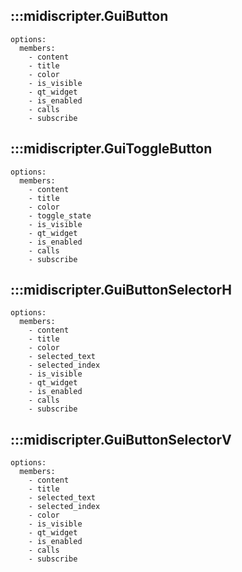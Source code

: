 ## :::midiscripter.GuiButton
    options:
      members:
        - content
        - title
        - color
        - is_visible
        - qt_widget
        - is_enabled
        - calls
        - subscribe

## :::midiscripter.GuiToggleButton
    options:
      members:
        - content
        - title
        - color
        - toggle_state
        - is_visible
        - qt_widget
        - is_enabled
        - calls
        - subscribe

## :::midiscripter.GuiButtonSelectorH
    options:
      members:
        - content
        - title
        - color
        - selected_text
        - selected_index
        - is_visible
        - qt_widget
        - is_enabled
        - calls
        - subscribe

## :::midiscripter.GuiButtonSelectorV
    options:
      members:
        - content
        - title
        - selected_text
        - selected_index
        - color
        - is_visible
        - qt_widget
        - is_enabled
        - calls
        - subscribe
